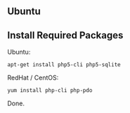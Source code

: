 Ubuntu
------

Install Required Packages
-------------------------

Ubuntu:

    apt-get install php5-cli php5-sqlite

RedHat / CentOS:

    yum install php-cli php-pdo

Done.